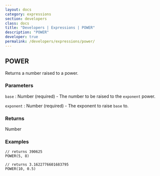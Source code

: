 ```yaml
---
layout: docs
category: expressions
section: developers
class: docs
title: "Developers | Expressions | POWER"
description: "POWER"
developer: true
permalink: /developers/expressions/power/
---
```


## POWER

Returns a number raised to a power.

### Parameters
`base` : Number (required) - The number to be raised to the `exponent` power.

`exponent` : Number (required) - The exponent to raise `base` to.

### Returns
Number

### Examples
```
// returns 390625
POWER(5, 8)
```

```
// returns 3.1622776601683795
POWER(10, 0.5)
```